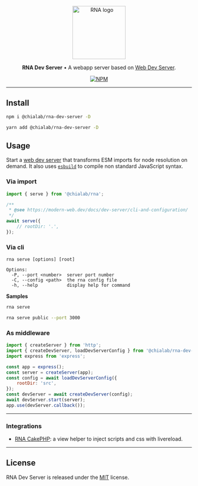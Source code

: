 <p align="center">
    <a href="https://www.chialab.io/p/rna">
        <img alt="RNA logo" width="144" height="144" src="https://raw.githack.com/chialab/rna/main/logo.svg" />
    </a>
</p>

<p align="center">
    <strong>RNA Dev Server</strong> • A webapp server based on <a href="https://modern-web.dev/docs/dev-server/overview/">Web Dev Server</a>.
</p>

<p align="center">
    <a href="https://www.npmjs.com/package/@chialab/rna-dev-server"><img alt="NPM" src="https://img.shields.io/npm/v/@chialab/rna-dev-server.svg?style=flat-square"></a>
</p>

---

## Install

```sh
npm i @chialab/rna-dev-server -D
```

```sh
yarn add @chialab/rna-dev-server -D
```

## Usage

Start a [web dev server](https://modern-web.dev/docs/dev-server/overview/) that transforms ESM imports for node resolution on demand. It also uses [`esbuild`](https://esbuild.github.io/) to compile non standard JavaScript syntax.

### Via import

```js
import { serve } from '@chialab/rna';

/**
 * @see https://modern-web.dev/docs/dev-server/cli-and-configuration/
 */
await serve({
    // rootDir: '.',
});
```

### Via cli

```
rna serve [options] [root]

Options:
  -P, --port <number>  server port number
  -C, --config <path>  the rna config file
  -h, --help           display help for command
```

**Samples**

```sh
rna serve
```

```sh
rna serve public --port 3000
```

### As middleware

```js
import { createServer } from 'http';
import { createDevServer, loadDevServerConfig } from '@chialab/rna-dev-server';
import express from 'express';

const app = express();
const server = createServer(app);
const config = await loadDevServerConfig({
    rootDir: 'src',
});
const devServer = await createDevServer(config);
await devServer.start(server);
app.use(devServer.callback());
```

---

### Integrations

- [RNA CakePHP](https://github.com/chialab/rna-cakephp): a view helper to inject scripts and css with livereload.

---

## License

RNA Dev Server is released under the [MIT](https://github.com/chialab/rna/blob/main/packages/rna-dev-server/LICENSE) license.
